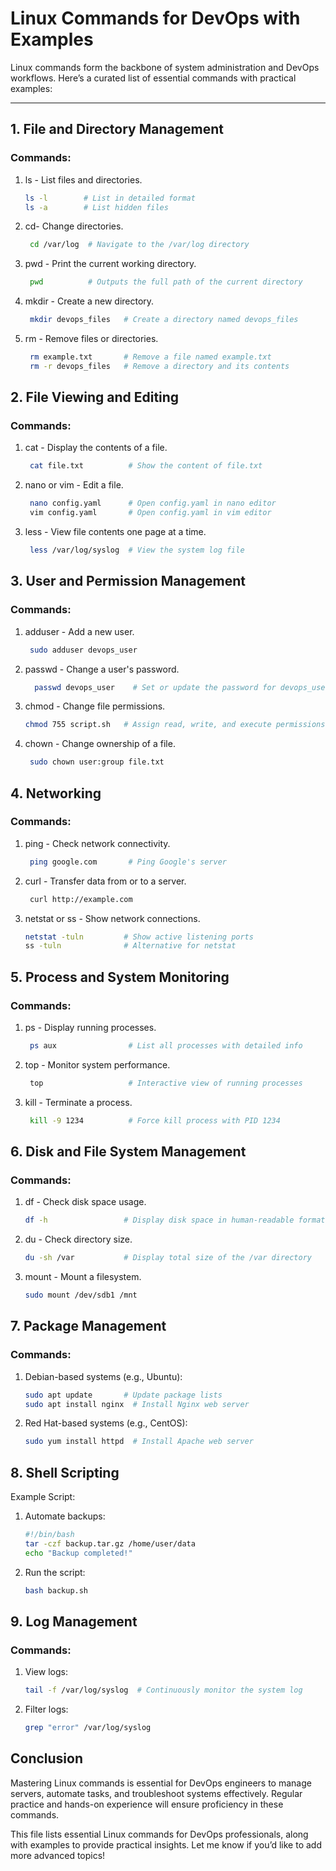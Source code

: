 # Linux Commands for DevOps with Examples  

Linux commands form the backbone of system administration and DevOps workflows. Here’s a curated list of essential commands with practical examples:  

---

## 1. **File and Directory Management**  
### Commands:  
1. ls - List files and directories.  
   ```bash
   ls -l        # List in detailed format  
   ls -a        # List hidden files  
    ```
2. cd- Change directories.
   ```bash
    cd /var/log  # Navigate to the /var/log directory
    ```
3. pwd - Print the current working directory.
   ```bash
    pwd          # Outputs the full path of the current directory
    ```
4. mkdir - Create a new directory.
   ```bash
    mkdir devops_files   # Create a directory named devops_files 
    ```
5. rm - Remove files or directories.
   ```bash
    rm example.txt       # Remove a file named example.txt  
    rm -r devops_files   # Remove a directory and its contents
    ```
## 2. **File Viewing and Editing**
### **Commands**:
1. cat - Display the contents of a file.
   ```bash
    cat file.txt          # Show the content of file.txt  
    ```
2. nano or vim - Edit a file.
   ```bash
    nano config.yaml      # Open config.yaml in nano editor  
    vim config.yaml       # Open config.yaml in vim editor
    ```
3. less - View file contents one page at a time.
   ```bash
    less /var/log/syslog  # View the system log file
    ```
## 3. **User and Permission Management**
### **Commands**:
1. adduser - Add a new user.
   ```bash
    sudo adduser devops_user  
   ```
2. passwd - Change a user's password.
   ```bash
     passwd devops_user    # Set or update the password for devops_user
   ```
3. chmod - Change file permissions.
   ```bash
   chmod 755 script.sh   # Assign read, write, and execute permissions
    ```
4. chown - Change ownership of a file.
   ```bash
    sudo chown user:group file.txt
   ```
## 4. **Networking**
### **Commands**:
1. ping - Check network connectivity.
   ```bash
    ping google.com       # Ping Google's server
   ```
2. curl - Transfer data from or to a server.
   ```bash
    curl http://example.com
   ```
3. netstat or ss - Show network connections.
     ```bash
    netstat -tuln         # Show active listening ports  
    ss -tuln              # Alternative for netstat
   ```
## 5. **Process and System Monitoring**
### **Commands**:
1. ps - Display running processes.
   ```bash
    ps aux                # List all processes with detailed info  
   ```
2. top - Monitor system performance.
   ```bash
    top                   # Interactive view of running processes
   ```
3. kill - Terminate a process.
     ```bash
      kill -9 1234          # Force kill process with PID 1234 
     ```
## 6. **Disk and File System Management**
### **Commands**:
1. df - Check disk space usage.
     ```bash
    df -h                 # Display disk space in human-readable format
     ```
2. du - Check directory size.
     ```bash
    du -sh /var           # Display total size of the /var directory  
     ```
3. mount - Mount a filesystem.
     ```bash
    sudo mount /dev/sdb1 /mnt  
     ```
## 7. **Package Management**
### **Commands**:
1. Debian-based systems (e.g., Ubuntu):
     ```bash
    sudo apt update       # Update package lists  
    sudo apt install nginx  # Install Nginx web server
     ```
2. Red Hat-based systems (e.g., CentOS):
     ```bash
    sudo yum install httpd  # Install Apache web server  
     ```
## 8. **Shell Scripting**
Example Script:
1. Automate backups:

     ```bash
    #!/bin/bash  
    tar -czf backup.tar.gz /home/user/data  
    echo "Backup completed!"  
     ```
2. Run the script:

     ```bash
    bash backup.sh  
     ```
## 9. **Log Management**
### **Commands**:
1. View logs:
     ```bash
    tail -f /var/log/syslog  # Continuously monitor the system log 
     ```
2. Filter logs:
     ```bash
    grep "error" /var/log/syslog  
     ```
## Conclusion
Mastering Linux commands is essential for DevOps engineers to manage servers, automate tasks, and troubleshoot systems effectively. Regular practice and hands-on experience will ensure proficiency in these commands.


This file lists essential Linux commands for DevOps professionals, along with examples to provide practical insights. Let me know if you’d like to add more advanced topics!






